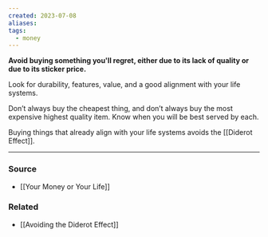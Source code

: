 ```yaml
---
created: 2023-07-08
aliases: 
tags:
  - money
---
```

**Avoid buying something you'll regret, either due to its lack of quality or due to its sticker price.**

Look for durability, features, value, and a good alignment with your life systems. 

Don’t always buy the cheapest thing, and don’t always buy the most expensive highest quality item. Know when you will be best served by each.

Buying things that already align with your life systems avoids the [[Diderot Effect]].

****
### Source
- [[Your Money or Your Life]]

### Related
- [[Avoiding the Diderot Effect]]